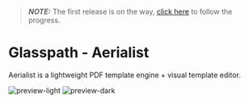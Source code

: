 > **_NOTE:_** The first release is on the way, [click here](https://github.com/orgs/glasspath/projects/3) to follow the progress.

# Glasspath - Aerialist

Aerialist is a lightweight PDF template engine + visual template editor.

![preview-light](https://user-images.githubusercontent.com/16516303/209687687-224e0b25-baf7-4c37-ade5-20c412656b8f.png#gh-light-mode-only)
![preview-dark](https://user-images.githubusercontent.com/16516303/209841040-638e40f8-6949-4b8f-9749-8a57fcc77854.png#gh-dark-mode-only)
